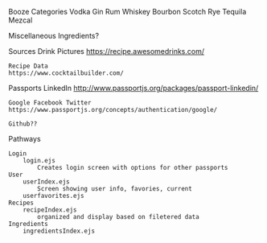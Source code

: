 Booze Categories
    Vodka Gin Rum Whiskey Bourbon Scotch Rye Tequila Mezcal

Miscellaneous Ingredients?



Sources
    Drink Pictures 
    https://recipe.awesomedrinks.com/

    Recipe Data
    https://www.cocktailbuilder.com/



Passports 
    LinkedIn
    http://www.passportjs.org/packages/passport-linkedin/

    Google Facebook Twitter
    https://www.passportjs.org/concepts/authentication/google/

    Github??

Pathways

    Login
        login.ejs
            Creates login screen with options for other passports
    User
        userIndex.ejs
            Screen showing user info, favories, current 
        userfavorites.ejs
    Recipes
        recipeIndex.ejs
            organized and display based on filetered data
    Ingredients
        ingredientsIndex.ejs

